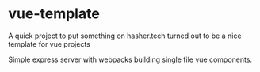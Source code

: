 # vue-template

A quick project to put something on hasher.tech turned out to be a nice template for vue projects

Simple express server with webpacks building single file vue components.

